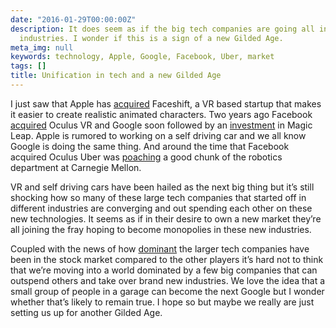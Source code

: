 ```yaml
---
date: "2016-01-29T00:00:00Z"
description: It does seem as if the big tech companies are going all in on a few key
  industries. I wonder if this is a sign of a new Gilded Age.
meta_img: null
keywords: technology, Apple, Google, Facebook, Uber, market
tags: []
title: Unification in tech and a new Gilded Age
---
```


I just saw that Apple has [acquired](http://techcrunch.com/2015/11/24/apple-faceshift/) Faceshift, a VR based startup that makes it easier to create realistic animated characters. Two years ago Facebook [acquired](https://www.facebook.com/zuck/posts/10101319050523971) Oculus VR and Google soon followed by an [investment](http://venturebeat.com/2014/10/13/google-counters-facebooks-oculus-buy-with-500m-investment-in-vr-startup-magic-leap/) in Magic Leap. Apple is rumored to working on a self driving car and we all know Google is doing the same thing. And around the time that Facebook acquired Oculus Uber was [poaching](http://www.nytimes.com/2015/09/13/magazine/uber-would-like-to-buy-your-robotics-department.html?_r=0) a good chunk of the robotics department at Carnegie Mellon.

VR and self driving cars have been hailed as the next big thing but it’s still shocking how so many of these large tech companies that started off in different industries are converging and out spending each other on these new technologies. It seems as if in their desire to own a new market they’re all joining the fray hoping to become monopolies in these new industries.

Coupled with the news of how [dominant](http://www.wsj.com/articles/the-only-six-stocks-that-matter-1437942926) the larger tech companies have been in the stock market compared to the other players it’s hard not to think that we’re moving into a world dominated by a few big companies that can outspend others and take over brand new industries. We love the idea that a small group of people in a garage can become the next Google but I wonder whether that’s likely to remain true. I hope so but maybe we really are just setting us up for another Gilded Age.
